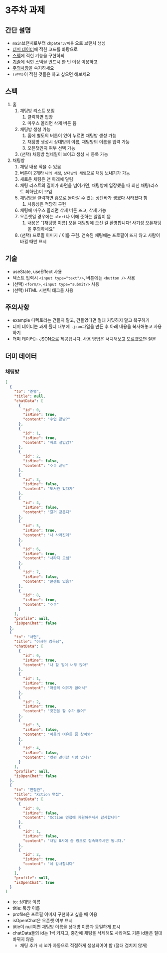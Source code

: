 # 3주차 과제

## 간단 설명

- `main`브랜치로부터 `chpater3/이름` 으로 브랜치 생성
- [더미 데이터](#더미-데이터)에 적힌 코드를 바탕으로
- [스펙](#스펙)에 적힌 기능을 구현하되
- [기술](#기술)에 적힌 스택을 반드시 한 번 이상 이용하고
- [주의사항](#주의사항)을 숙지하세요
- `(선택)`이 적힌 것들은 하고 싶으면 해보세요

## 스펙

1. 홈
    1. 채팅방 리스트 보임
        1. 클릭하면 입장
        2. 마우스 올리면 삭제 버튼 뜸
    2. 채팅방 생성 가능
        1. 홈에 별도의 버튼이 있어 누르면 채팅방 생성 가능
        2. 채팅방 생성시 상대방의 이름, 채팅방의 이름을 입력 가능
        3. 오픈챗인지 여부 선택 가능
    3. (선택) 채팅방 썸네일이 보이고 생성 시 등록 가능
2. 채팅방
    1. 채팅 내용 적을 수 있음
    2. 버튼이 2개라 `나의 채팅`, `상대방의 채팅`으로 채팅 보내기가 가능
    3. 새로운 채팅은 맨 아래에 달림
    4. 채팅 리스트의 길이가 화면을 넘어가면, 채팅방에 입장했을 때 최신 채팅(리스트 최하단)이 보임
    5. 채팅방을 클릭하면 홈으로 돌아갈 수 있는 상단바가 생겼다 사라졌다 함
        1. 사용성은 적당히 구현
    6. 채팅에 마우스 올리면 삭제 버튼 뜨고, 삭제 가능
    7. 오픈챗일 경우에는 `alert`나 이에 준하는 알림이 뜸
        1. 내용은 "[채팅방 이름] 오픈 채팅방에 오신 걸 환영합니다! 사기성 오픈채팅을 주의하세요"
    8. (선택) 프로필 이미지 / 이름 구현. 연속된 채팅에는 프로필이 뜨지 않고 사람이 바뀔 때만 표시

## 기술

- useState, useEffect 사용
- 텍스트 입력시 `<input type="text"/>`, 버튼에는 `<button />` 사용
- (선택) `<form/>`, `<input type="submit/>` 사용
- (선택) HTML 시맨틱 태그들 사용

## 주의사항

- example 디렉토리는 건들지 말고, 건들였다면 절대 커밋하지 말고 복구하기
- 더미 데이터는 과제 폴더 내부에 `.json`파일을 만든 후 아래 내용을 복사해놓고 사용하기
- 더미 데이터는 JSON으로 제공됩니다. 사용 방법은 서치해보고 모르겠으면 질문

## 더미 데이터

### 채팅방

```json
[
  {
    "to": "준영",
    "title": null,
    "chatData": [
      {
        "id": 0,
        "isMine": true,
        "content": "수업 끝남?"
      },
      {
        "id": 1,
        "isMine": true,
        "content": "바로 설입감?"
      },
      {
        "id": 2,
        "isMine": false,
        "content": "ㅇㅇ 끝남"
      },
      {
        "id": 3,
        "isMine": false,
        "content": "도서관 있다가"
      },
      {
        "id": 4,
        "isMine": false,
        "content": "갈거 같은디"
      },
      {
        "id": 5,
        "isMine": true,
        "content": "나 사라진데"
      },
      {
        "id": 6,
        "isMine": true,
        "content": "사라지 오셈"
      },
      {
        "id": 7,
        "isMine": false,
        "content": "콘센트 있음?"
      },
      {
        "id": 8,
        "isMine": true,
        "content": "ㅇㅇ"
      }
    ],
    "profile": null,
    "isOpenChat": false
  },
  {
    "to": "서현",
    "title": "이서현 감독님",
    "chatData": [
      {
        "id": 0,
        "isMine": true,
        "content": "나 할 일이 너무 많아"
      },
      {
        "id": 1,
        "isMine": true,
        "content": "마음의 여유가 없어서"
      },
      {
        "id": 2,
        "isMine": true,
        "content": "컷편을 할 수가 없어"
      },
      {
        "id": 3,
        "isMine": false,
        "content": "마음의 여유를 좀 찾아봐"
      },
      {
        "id": 4,
        "isMine": false,
        "content": "컷편 같이할 사람 없나?"
      }
    ],
    "profile": null,
    "isOpenChat": false
  },
  {
    "to": "면접관",
    "title": "Xction 면접",
    "chatData": [
      {
        "id": 0,
        "isMine": false,
        "content": "Xction 면접에 지원해주셔서 감사합니다"
      },
      {
        "id": 1,
        "isMine": false,
        "content": "내일 8시에 줌 링크로 접속해주시면 됩니다."
      },
      {
        "id": 2,
        "isMine": true,
        "content": "네 갑사합니다"
      }
    ],
    "profile": null,
    "isOpenChat": true
  }
]
```

- to: 상대방 이름
- title: 톡방 이름
- profile은 프로필 이미지 구현하고 싶을 때 이용
- isOpenChat은 오픈챗 여부 표시
- title이 null이면 채팅방 이름을 상대방 이름과 동일하게 표시
- chatData들의 id는 1씩 커지고, 중간에 채팅을 삭제해도 사라져도 기존 id들은 절대 바뀌지 않음
  - 채팅 추가 시 id가 자동으로 적절하게 생성되어야 함 (절대 겹치지 않게)
